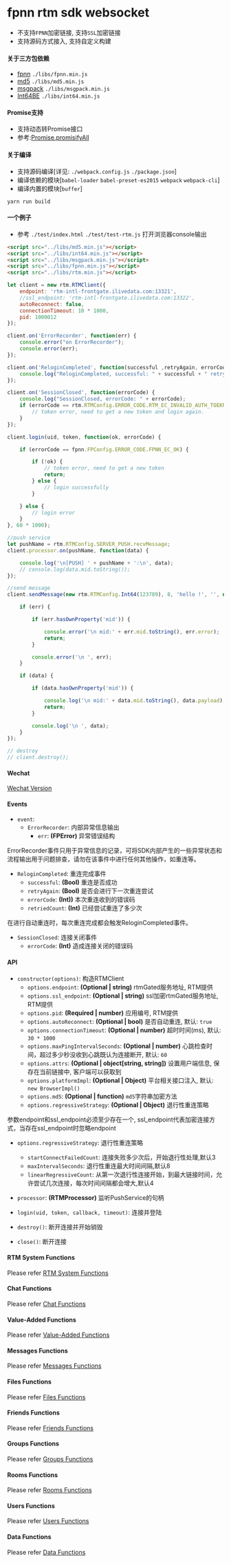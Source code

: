 # fpnn rtm sdk websocket #

* 不支持`FPNN`加密链接, 支持`SSL`加密链接
* 支持源码方式接入, 支持自定义构建

#### 关于三方包依赖 ####
* [fpnn](https://github.com/highras/fpnn-sdk-webjs) `./libs/fpnn.min.js`
* [md5](https://github.com/emn178/js-md5) `./libs/md5.min.js`
* [msgpack](https://github.com/kawanet/msgpack-lite) `./libs/msgpack.min.js`
* [Int64BE](https://github.com/kawanet/int64-buffer) `./libs/int64.min.js`

#### Promise支持 ####
* 支持动态转Promise接口
* 参考:[Promise.promisifyAll](http://bluebirdjs.com/docs/api/promise.promisifyall.html)

#### 关于编译 ####
* 支持源码编译[详见: `./webpack.config.js` `./package.json`]
* 编译依赖的模块[`babel-loader` `babel-preset-es2015` `webpack` `webpack-cli`]
* 编译内置的模块[`buffer`]
```
yarn run build
```

#### 一个例子 ####
* 参考 `./test/index.html` `./test/test-rtm.js` 打开浏览器console输出

```html
<script src="../libs/md5.min.js"></script>
<script src="../libs/int64.min.js"></script>
<script src="../libs/msgpack.min.js"></script>
<script src="../libs/fpnn.min.js"></script>
<script src="../libs/rtm.min.js"></script>
```

```javascript
let client = new rtm.RTMClient({ 
    endpoint: 'rtm-intl-frontgate.ilivedata.com:13321',
    //ssl_endpoint: 'rtm-intl-frontgate.ilivedata.com:13322',
    autoReconnect: false,
    connectionTimeout: 10 * 1000,
    pid: 1000012
});

client.on('ErrorRecorder', function(err) {
    console.error("on ErrorRecorder");
    console.error(err);
});

client.on('ReloginCompleted', function(successful ,retryAgain, errorCode, retriedCount) {
    console.log("ReloginCompleted, successful: " + successful + " retryAgain: " + retryAgain + " errorCode: " + errorCode + " retriedCount: " + retriedCount);
});

client.on('SessionClosed', function(errorCode) {
    console.log("SessionClosed, errorCode: " + errorCode);
    if (errorCode == rtm.RTMConfig.ERROR_CODE.RTM_EC_INVALID_AUTH_TOEKN) {
        // token error, need to get a new token and login again.
    }
});

client.login(uid, token, function(ok, errorCode) {

    if (errorCode == fpnn.FPConfig.ERROR_CODE.FPNN_EC_OK) {

        if (!ok) {
            // token error, need to get a new token
            return;
        } else {
            // login successfully
        }

    } else {
        // login error
    }
}, 60 * 1000);

//push service
let pushName = rtm.RTMConfig.SERVER_PUSH.recvMessage;
client.processor.on(pushName, function(data) {

    console.log('\n[PUSH] ' + pushName + ':\n', data);
    // console.log(data.mid.toString());
});

//send message 
client.sendMessage(new rtm.RTMConfig.Int64(123789), 8, 'hello !', '', new rtm.RTMConfig.Int64(0), 10 * 1000, function(err, data) {

    if (err) {

        if (err.hasOwnProperty('mid')) {

            console.error('\n mid:' + err.mid.toString(), err.error);
            return;
        }

        console.error('\n ', err);
    }

    if (data) {

        if (data.hasOwnProperty('mid')) {

            console.log('\n mid:' + data.mid.toString(), data.payload);
            return;
        }

        console.log('\n ', data);
    }
});

// destroy
// client.destroy();
```

#### Wechat ####
[Wechat Version](README-WECHAT.md)

#### Events ####

* `event`:
    * `ErrorRecorder`: 内部异常信息输出
        * `err`: **(FPError)** 异常错误结构
    
ErrorRecorder事件只用于异常信息的记录，可将SDK内部产生的一些异常状态和流程输出用于问题排查，请勿在该事件中进行任何其他操作，如重连等。

* `ReloginCompleted`: 重连完成事件
    * `successful`: **(Bool)** 重连是否成功
    * `retryAgain`: **(Bool)** 是否会进行下一次重连尝试
    * `errorCode`: **(Int))** 本次重连收到的错误码
    * `retriedCount`: **(Int)** 已经尝试重连了多少次

在进行自动重连时，每次重连完成都会触发ReloginCompleted事件。

* `SessionClosed`: 连接关闭事件
    * `errorCode`: **(Int)** 造成连接关闭的错误码

#### API ####
* `constructor(options)`: 构造RTMClient
    * `options.endpoint`: **(Optional | string)** rtmGated服务地址, RTM提供
    * `options.ssl_endpoint`: **(Optional | string)** ssl加密rtmGated服务地址, RTM提供
    * `options.pid`: **(Required | number)** 应用编号, RTM提供
    * `options.autoReconnect`: **(Optional | bool)** 是否自动重连, 默认: `true`
    * `options.connectionTimeout`: **(Optional | number)** 超时时间(ms), 默认: `30 * 1000`
    * `options.maxPingIntervalSeconds`: **(Optional | number)** 心跳检查时间，超过多少秒没收到心跳既认为连接断开, 默认: `60`
    * `options.attrs`: **(Optional | object[string, string])** 设置用户端信息, 保存在当前链接中, 客户端可以获取到
    * `options.platformImpl`: **(Optional | Object)** 平台相关接口注入, 默认: `new BrowserImpl()`
    * `options.md5`: **(Optional | function)** `md5`字符串加密方法
    * `options.regressiveStrategy`: **(Optional | Object)** 退行性重连策略

参数endpoint和ssl_endpoint必须至少存在一个, ssl_endpoint代表加密连接方式，当存在ssl_endpoint时忽略endpoint

* `options.regressiveStrategy`: 退行性重连策略
    * `startConnectFailedCount`: 连接失败多少次后，开始退行性处理,默认3
    * `maxIntervalSeconds`: 退行性重连最大时间间隔,默认8
    * `linearRegressiveCount`: 从第一次退行性连接开始，到最大链接时间，允许尝试几次连接，每次时间间隔都会增大,默认4

* `processor`: **(RTMProcessor)** 监听PushService的句柄

* `login(uid, token, callback, timeout)`: 连接并登陆 

* `destroy()`: 断开连接并开始销毁

* `close()`: 断开连接

#### RTM System Functions

Please refer [RTM System Functions](docs/System.md)

#### Chat Functions

Please refer [Chat Functions](docs/Chat.md)

#### Value-Added Functions

Please refer [Value-Added Functions](docs/ValueAdded.md)

#### Messages Functions

Please refer [Messages Functions](docs/Messages.md)

#### Files Functions

Please refer [Files Functions](docs/Files.md)

#### Friends Functions

Please refer [Friends Functions](docs/Friends.md)

#### Groups Functions

Please refer [Groups Functions](docs/Groups.md)

#### Rooms Functions

Please refer [Rooms Functions](docs/Rooms.md)

#### Users Functions

Please refer [Users Functions](docs/Users.md)

#### Data Functions

Please refer [Data Functions](docs/Data.md)

